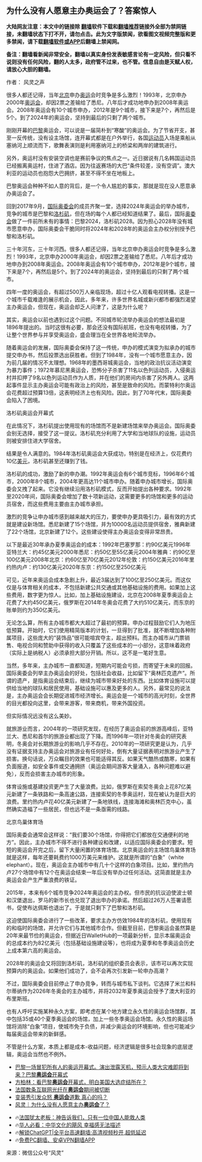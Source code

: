  <!-- 面包屑导航 --> <h2>为什么没有人愿意主办奥运会了？答案惊人</h2> <p class="notice"><b>大陆网友注意：本文中的链接除 <a href="https://github.com/bannedbook/fanqiang" >翻墙</a>软件下载和<a href="https://github.com/killgcd/justmysocks/blob/master/README.md">翻墙推荐</a>链接外全部为禁网链接，未翻墙状态下打不开，请勿点击。此为文字版禁闻，欲看图文视频完整版和更多禁闻，请下载<a href="https://github.com/bannedbook/fanqiang">翻墙软件或APP</a>后翻墙上禁闻网。</p><p>备注：翻墙看新闻非常安全，翻墙以真实身份发表敏感言论有一定风险，但只看不说则没有任何风险，翻的人太多，政府管不过来，也不管。信息自由是天赋人权，请放心大胆的翻墙。</b></p>  <div class="entry"> <p>作者： 风灵之声</p> <p id="summary">很多人都还记得，当年<a href="https://www.bannedbook.org/bnews/tag/%e5%8c%97%e4%ba%ac/" class="st_tag internal_tag" rel="tag" title="标签 北京 下的日志">北京</a>申办<a href="https://www.bannedbook.org/bnews/tag/%e5%a5%a5%e8%bf%90/" class="st_tag internal_tag" rel="tag" title="标签 奥运 下的日志">奥运</a>会时竞争是多么激烈！1993年，北京申办2000年<a href="https://www.bannedbook.org/bnews/tag/%E5%A5%A5%E8%BF%90%E4%BC%9A/" class="st_tag internal_tag" rel="tag" title="标签 奥运会 下的日志">奥运会</a>，却因2票之差输给了悉尼。八年后才成功地申办到2008年奥运会。2008年奥运会有10个城市申办，2012年是9个城市，接下来是7个，再然后是5个。到了2024年的奥运会，坚持到最后的只剩了两个城市。</p> <p id="conimg">刚刚开幕的<a href="https://www.bannedbook.org/bnews/tag/%e5%b7%b4%e9%bb%8e/" class="st_tag internal_tag" rel="tag" title="标签 巴黎 下的日志">巴黎</a>奥运会，可以说是一届简朴到“寒酸”的奥运会。为了节省开支，甚至一反传统，没有设主场馆，连开幕式都是在户外举行，各国<a href="https://www.bannedbook.org/bnews/tag/%E8%BF%90%E5%8A%A8%E5%91%98/" class="st_tag internal_tag" rel="tag" title="标签 运动员 下的日志">运动员</a>入场是乘船从塞纳河上顺流而下，歌舞表演则是利用塞纳河上的桥梁和两岸的建筑进行。</p> <p>另外，奥运村没有安装空调也是赛前争议的焦点之一。近日据说有几名韩国运动员已经搬离奥运村，住进了酒店。因为往返赛场的大巴“条件较差，没有空调”。澳大利亚的运动员也抱怨大巴拥挤，甚至不得不坐在地板上。</p> <p>巴黎奥运会种种不如人意的背后，是一个令人尴尬的事实，那就是现在没人愿意承办奥运会了。</p> <p>回到2017年9月，<a href="https://www.bannedbook.org/bnews/tag/%e5%9b%bd%e9%99%85%e5%a5%a5%e5%a7%94%e4%bc%9a/" class="st_tag internal_tag" rel="tag" title="标签 国际奥委会 下的日志">国际奥委会</a>的成员齐聚一堂，选择2024年奥运会的举办城市，竞争的城市是巴黎和<a href="https://www.bannedbook.org/bnews/tag/%e6%b4%9b%e6%9d%89%e7%9f%b6/" class="st_tag internal_tag" rel="tag" title="标签 洛杉矶 下的日志">洛杉矶</a>，但在场的每个人都已经知道结果了。最后，国际<a href="https://www.bannedbook.org/bnews/tag/%e5%a5%a5%e5%a7%94%e4%bc%9a/" class="st_tag internal_tag" rel="tag" title="标签 奥委会 下的日志">奥委会</a>做了一件前所未有的事情：巴黎2024，洛杉矶2028。因为担心2028年没有城市愿意申办，国际奥委会干脆同时将2024年和2028年的奥运会主办权分别授予巴黎和洛杉矶。</p> <p>三十年河东，三十年河西。很多人都还记得，当年北京申办奥运会时竞争是多么激烈！1993年，北京申办2000年奥运会，却因2票之差输给了悉尼。八年后才成功地申办到2008年奥运会。2008年奥运会有10个城市申办，2012年是9个城市，接下来是7个，再然后是5个。到了2024年的奥运会，坚持到最后的只剩了两个城市。</p>  <p>四年一度的奥运会，有超过500万人亲临现场，超过十亿人观看电视转播。这是一个城市千载难逢的展示机会，因此，多年来，许多世界名城或新兴都市都强烈渴望主办奥运会，但现在，奥运会却乏人问津了，这是为什么呢？</p> <p>其实，奥运会以前也遇到过这个问题。不同城市轮流举办奥运会的想法最初是1896年提出的。当时这很有必要，那会还没有国际航班，也没有电视转播，为了让整个世界参与并享受奥运会，盛会理当在全世界各地轮流举办。</p> <p>随着奥运会的发展，国际奥委会保持了这一传统，申办的模式演变为拟承办的城市提交申办书，然后投票选出获胜者。但到了1984年，没有一个城市愿意主办，因为前几届的情况不太理想。1968年的墨西哥城奥运会，当地的政治抗议活动演变为暴力事件；1972年慕尼黑奥运会，恐怖分子杀害了11名以色列运动员，入侵奥运村并扣押了9名以色列运动员作为人质，并在他们的房间内杀害了另外两人。这两起事件显示主办奥运会可能有政治上的风险，甚至是致命的风险。而蒙特利尔奥运会花费超过预算13倍，这表明经济上也有风险。因此，到了70年代末，国际奥委会陷入了困境。</p> <p>洛杉矶奥运会开幕式</p> <p>在此情况下，洛杉矶提出使用现有的场馆而不是新建场馆来举办奥运会。国际奥委会别无选择，接受了这一提议。洛杉矶充分利用了大学和当地球队的设施，运动员则被安排住进大学宿舍。</p> <p>结果是令人满意的。1984年洛杉矶奥运会大获成功，特别是在经济上，仅花费约10亿<a href="https://www.bannedbook.org/bnews/tag/%e7%be%8e%e5%85%83/" class="st_tag internal_tag" rel="tag" title="标签 美元 下的日志">美元</a>，洛杉矶甚至还赚到了钱。</p> <p>洛杉矶的成功，激励了新的申办潮。1992年奥运会有6个城市竞标，1996年6个城市，2000年8个城市，2004年更高达11个城市申办。随着申办城市增长，国际奥委会又拽了起来。它没有继续沿用洛杉矶模式，反而开始提出各种要求。1992年至2020年间，国际奥委会增加了数十项新运动，这需要更多的场馆和更多的运动员宿舍，而这些费用主要由主办城市承担。</p>  <p>激烈的竞争让申办城市感到越来越大的压力，要使申办更具吸引力，最有效的方式就是建设新场馆。悉尼新建了15个场馆，并为10000名运动员提供宿舍，雅典新建了22个场馆，北京新建了12个。这些建设使得主办奥运会变得非常昂贵。</p> <p>以下是最近30年承办夏季奥运会的成本：1992年巴塞罗那：约90亿美元1996年亚特兰大：约45亿美元2000年悉尼：约50亿至55亿美元2004年雅典：约90亿至100亿美元2008年北京：约60亿至70亿美元2012年伦敦：约150亿美元2016年里约热内卢：约130亿美元2020年东京：约150亿至250亿美元</p> <p>可见，近年来奥运会成本急剧上升，最近3届达到了100亿至250亿美元。而这仅仅是与体育相关的成本，不包括新建公共交通或其他基础设施的费用。如果加上这些费用，数字更为惊人。比如，加上基础设施建设，北京在2008年夏季奥运会上花费了大约450亿美元，俄罗斯在2014年冬奥会花费了大约510亿美元，而东京的账单则约为350亿美元。</p> <p>无论怎么算，所有主办城市都大大超过了最初的预算。申办过程鼓励它们人为地压低预算。开始时，它们使用精简版本的计划，一旦得到了批准，就不断增加各种附属项目，这些庞大的“装饰品”很可能喧宾夺主，超出预料。而主办城市从门票销售、电视合同和赞助中获得的收入只覆盖了这些成本的一小部分，这意味着政府（实际上是纳税人）必须承担大部分开销。所以，这不是一笔好生意。</p> <p>当然，多年来，主办城市一直都知道，短期内可能会亏损，而寄望于未来的回报。国际奥委会列举主办奥运会的好处，包括社会收益，比如留下“奥林匹克遗产”。所谓的遗产，是指奥运会结束后，继续为城市带来好处的东西。比如体育设施可以提供给当地的球队和居民使用，基础设施可以惠及更多的人。另外，最常见的说法是，主办奥运会会长期促进城市经济增长。奥运会是一个城市的高光时刻，全世界的目光都投向这里，会带来游客，带来商机，带来外国投资。</p> <p>但实际情况远没有这么美妙。</p> <p>就旅游业而言，2004年的一项研究发现，在经历了奥运会前的旅游高峰后，亚特兰大、悉尼和首尔的旅游业都出现了下降。而1996年一项针对冬奥会的研究表明，冬奥会对长期旅游业的影响几乎不存在。2010年的一项研究更是认为，几乎没有证据支持主办奥运会对旅游业有任何好处，倒有大量证据表明对旅游业产生了损害。换句话说，万众瞩目的效果也可能适得其反。如果天气酷热或酷寒，如果有负面报道，如安全事件或交通拥挤（奥运会期间游客大量涌入，各种问题难以避免），反而会损害主办城市的形象。</p>  <p>体育设施或基建投资更产生了大量浪费。比如，俄罗斯在索契冬奥会上花87亿美元新建了一条铁路和一条高速公路，连接索契的冬季奥运村，现在被认为是巨大的浪费。里约热内卢花40亿美元新建了一条地铁线，连接海滩和奥林匹克中心，虽然确实造福了一些居民，但也远不是一条亟需的线路。</p> <p>北京鸟巢体育场</p> <p>国际奥委会通常会这样说：“我们要30个场馆，你得把它们都放在交通便利的地方”。因此，主办城市不得不进行各种建设和改建，以适应国际奥委会的要求。短短的奥运会开完之后，留下大量闲置的体育场馆。北京奥运会的主场馆鸟巢体育场就是这样，每年还要耗费约1000万美元来维护。这就是所谓的“白象”（white elephant）。现在，奥运会主办城市中有几十个这样的白象项目。比如，里约热内卢27个场馆中有12个在奥运会结束一年后没有举办过任何活动。这简直就是主办奥运会会产生严重浪费的铁证。</p> <p>2015年，本来有6个城市竞争2024年奥运会的主办权。但市民的抗议迫使波士顿和汉堡退出，罗马的新市长也兑现了退出申办的承诺。然后超过26万人签署请愿书，促使布达佩斯也退出了。于是就只剩下了巴黎和洛杉矶。</p> <p>这迫使国际奥委会进行了一些改革，要求主办方仿效1984年的洛杉矶，使用现有的和临时的场馆，并允许它们与其他城市合作。但截至目前，巴黎奥运会虽然算是20年来最节俭的奥运会，但据近日WalletHub的一项最新分析，显示本届奥运会的总成本约为82亿美元（包括基础设施建设等），也将成为夏季和冬季奥运会历史上成本第六高的奥运会。</p> <p>2028年的奥运会又将回到洛杉矶，洛杉矶的组织委员会表示，该市可以再次实现预算内的奥运会。如果他们成功了，会不会再次引发新一轮申办高潮？</p> <p>不过，国际奥委会目前停止了申办竞争，转而与城市私下谈判。它选择了米兰和科尔蒂纳作为2026年冬奥会的主办城市，并将2032年夏季奥运会授予了澳大利亚的布里斯班。</p>  <p>也有人呼吁实施某种永久方案，即考虑在某个地方建立永久性的奥运会场馆群，其中包括35或40个夏季奥运会的场馆，加上一些冬季奥运会场馆。永久性的奥运场馆将消除“白象”项目，使城市免于负债，并减少奥运会的环境影响，但也可能减少每届奥运会带来的新鲜感。</p> <p>不管是什么方案，本质上都是成本-收益问题，经济逻辑是很多社会现象的底层逻辑，奥运会当然也不例外。</p> <!--<div id="taboola-mid-1"></div>--><ul class='op-related-articles' title='相关阅读'> <li><a href='https://www.bannedbook.org/bnews/comments/20240730/2068376.html' target='_blank'>巴黎一场冒犯所有人的奥运开幕式。演出泄露天机，预示人类大灾难即将到来？巴黎<b>奥运会</b>开幕式</a></li> <li><a href='https://www.bannedbook.org/bnews/comments/20240730/2068343.html' target='_blank'>方柏林：看巴黎<b>奥运会</b>开幕式，明白美国大选症结所在？</a></li> <li><a href='https://www.bannedbook.org/bnews/itnews/20240729/2068242.html' target='_blank'>法国数条互联网光纤在<b>奥运会</b>期间被切断</a></li> <li><a href='https://www.bannedbook.org/bnews/comments/20240729/2068221.html' target='_blank'>变装秀引发众怒 <b>奥运会</b>道歉 真心的吗？</a></li> <li><a href='https://www.bannedbook.org/bnews/baitai/20240729/2068163.html' target='_blank'>风灵｜为什么没有人愿意主办<b>奥运会</b>了？</a></li> </ul> <ul class="texttj"> <li>🔥<a href="https://www.bannedbook.org/bnews/ssgc/20230219/1850782.html" target="_blank">法国犹太老板：神告诉我们，只有一位中国人能救人类</a></li> <li>🔥<a href="https://www.bannedbook.org/bnews/comments/20220220/1694796.html" target="_blank">华人必看：中华文化的飓风 幸福感无法描述</a></li> <li>🔥<a href="https://github.com/bannedbook/fanqiang/wiki/V2ray%E6%9C%BA%E5%9C%BA" target="_blank">解锁ChatGPT|全平台高速翻墙:高清视频秒开,超低延迟</a></li> <li>🔥<a href="https://github.com/bannedbook/fanqiang/wiki/%E7%A6%81%E9%97%BB%E7%BD%91%E5%AE%89%E5%8D%93%E7%BF%BB%E5%A2%99%E6%96%B0%E9%97%BBAPP" target="_blank">免费PC翻墙、安卓VPN翻墙APP</a></li> </ul><p class="src-info">来源：微信公众号“风灵” </p><a name='sharetosocial'></a> <div style="margin-bottom:5px;padding-bottom:5px;clear:both"> <div id="archive-pix-1" class="banner-ads"> <!-- AuctionX Display platform tag START --> <div id="27602x728x90x621x_ADSLOT1" clicktrack="%%CLICK_URL_ESC%%"></div>  <!-- AuctionX Display platform tag END --> </div> <div id="archive-pix-2" class="banner-ads"> <!-- AuctionX Display platform tag START --> <div id="27556x300x250x621x_ADSLOT1" clicktrack="%%CLICK_URL_ESC%%" style="margin:0 auto;text-align:center"></div>  <!-- AuctionX Display platform tag END --> </div> </div>  <div id="archive-pix-1" class="banner-ads"> <!-- AuctionX Display platform tag START --> <div id="27603x728x90x621x_ADSLOT1" clicktrack="%%CLICK_URL_ESC%%"></div>  <!-- AuctionX Display platform tag END --> </div> </div><!--END ENTRY--> 